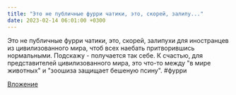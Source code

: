 ```yaml
---
title: "Это не публичные фурри чатики, это, скорей, залипу..."
date: 2023-02-14 06:01:00 +0300
---
```


Это не публичные фурри чатики, это, скорей, залипухи для иностранцев из цивилизованного мира, чтоб всех наебать притворившись нормальными.
Подскажу - получается так себе.
К счастью, для представителей цивилизованного мира, это что-то между "в мире животных" и "зоошиза защищает бешеную псину".
#фурри

[Вложение](https://vk.com/photo41076938_457249326)
